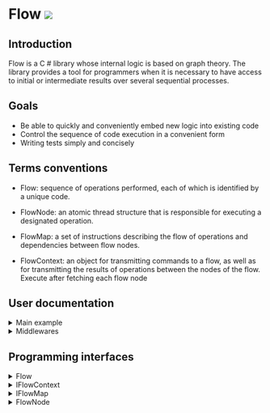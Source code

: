 # Flow <img src="https://github.com/VasilyAK/Flow/workflows/Flow-CI/badge.svg?branch=master"/>

## Introduction

Flow is a C # library whose internal logic is based on graph theory. The library provides a tool for programmers when it is necessary to have access to initial or intermediate results over several sequential processes.

## Goals

- Be able to quickly and conveniently embed new logic into existing code
- Control the sequence of code execution in a convenient form
- Writing tests simply and concisely

## Terms conventions

- Flow: sequence of operations performed, each of which is identified by a unique code.

- FlowNode: an atomic thread structure that is responsible for executing a designated operation.

- FlowMap: a set of instructions describing the flow of operations and dependencies between flow nodes.

- FlowContext: an object for transmitting commands to a flow, as well as for transmitting the results of operations between the nodes of the flow.
Execute after fetching each flow node
## User documentation

<details>
  <summary>Main example</summary>

### Operation flow chart

          -----| FirstStep | -----
          |                      |
    | SecondStep |         | FourthStep |
          |                      |
    | ThirdStep  |         |  FifthStep |

### Implementation example

```c#
    public enum IndexExample
    {
        FirstStep,
        SecondStep,
        ThirdStep,
        FourthStep,
        FifthStep,
    }

    public class FlowContextExample : FlowContext
    {
        public string SelectedBranch { get; set; } = "No branch";
        public int FirstValue { get; set; }
        public int SecondValue { get; set; }
        public int ThirdValue { get; set; }
        public object NonControlResource { get; set; }

        public new void Dispose() => NonControlResource = null; //.Dispose()
    }

    public class FlowExample : Flow<FlowContextExample>
    {
        public FlowExample() : base(FlowCache<FlowExample>()) { } //micro optimization

        public (string branch, int summ) GetResult() => ProcessContext(RunFlow());

        public async Task<(string branch, int summ)> GetResultAsync() => ProcessContext(await RunFlowAsync());

        protected override void BuildFlowMap()
        {
            flowMap
                .AddRoot(IndexExample.FirstStep, FirstStepAction)
                .AddNext(IndexExample.SecondStep, SecondStepAction)
                .AddNext(IndexExample.ThirdStep, ThirdStepAction);

            flowMap
                .GetNode(IndexExample.FirstStep)
                .AddNext(IndexExample.FourthStep, FourthStepAction)
                .AddNext(IndexExample.FifthStep, FirthStepAction);
        }

        private static void FirstStepAction(FlowContextExample ctx)
        {
            ctx.FirstValue = new Random().Next(10);
            if (ctx.FirstValue < 5)
            {
                ctx.SelectedBranch = "Left branch";
                ctx.SetNext(IndexExample.SecondStep);
            }
            else
            {
                ctx.SelectedBranch = "Right branch";
                ctx.SetNext(IndexExample.FourthStep);
            }
        }

        private static void SecondStepAction(FlowContextExample ctx)
        {
            ctx.SecondValue = 10;
        }

        private static Task ThirdStepAction(FlowContextExample ctx)
        {
            ctx.ThirdValue = 20;
            return Task.CompletedTask;
        }

        private static Task FourthStepAction(FlowContextExample ctx)
        {
            ctx.SecondValue = 100;
            return Task.CompletedTask;
        }

        private static void FirthStepAction(FlowContextExample ctx)
        {
            ctx.ThirdValue = 200;
        }

        private (string branch, int summ) ProcessContext(FlowContextExample context)
        {
            var summ = context.FirstValue + context.SecondValue + context.ThirdValue;
            return (context.SelectedBranch, summ);
        }
```
</details>

<details>
  <summary>Middlewares</summary>

```c#
    public class FlowExample : Flow<FlowContextExample>
    {
        ...

        protected override void AfterEach(FlowContextExample flowContext)
        {
            var nextNodeMessage = flowContext.NextFlowNode == null
                ? "The flow has finished its work"
                : $"Next node: {flowContext.NextFlowNode.Index}";
            Console.WriteLine($"Flow node was executed: {flowContext.CurrentFlowNode.Index}" + " " + nextNodeMessage);
        }

        protected override void BeforeEach(FlowContextExample flowContext)
        {
            Console.WriteLine($"Flow node will be executed: {flowContext.CurrentFlowNode.Index}");
        }
    }
```
</details>

## Programming interfaces

<details>
  <summary>Flow</summary>

```c#
    public abstract class Flow
    {
        public virtual void Dispose();

        // Start the flow for execution
        public TFlowContext RunFlow();
        public async Task<TFlowContext> RunFlowAsync();

        // Execute after fetching each flow node
        protected virtual void AfterEach(TFlowContext flowContext) { };
        // Execute before fetching each flow node
        protected virtual void BeforeEach(TFlowContext flowContext) { };

        // Build a flow map
        protected virtual void BuildFlowMap() { };
    }
```
</details>

<details>
  <summary>IFlowContext</summary>

```c#
    public interface IFlowContext
    {
        IReadOnlyFlowNode[] CompletedNodes { get ; }
        IReadOnlyFlowNode CurrentFlowNode { get ; }
        IReadOnlyFlowNode NextFlowNode { get ; }
        IReadOnlyFlowNode PreviousFlowNode { get ; }
        
        void Dispose();

        // Assign the next executable node
        void SetNext(string flowNodeIndex);
        void SetNext<TIndex>(TIndex flowNodeIndex) where TIndex : struct;
    }
```
</details>

<details>
  <summary>IFlowMap</summary>

```c#
    public interface IFlowMap<TFlowContext> where TFlowContext : IFlowContext
    {
        bool IsValid { get; }
        FlowMapValidationError[] ValidationErrors { get; }

        // Add a root node to the map
        IFlowNode<TFlowContext> AddRoot(string flowNodeIndex);
        IFlowNode<TFlowContext> AddRoot<TIndex>(TIndex flowNodeIndex) where TIndex : struct;
        IFlowNode<TFlowContext> AddRoot(string flowNodeIndex, Action<TFlowContext> flowNodeAction);
        IFlowNode<TFlowContext> AddRoot<TIndex>(TIndex flowNodeIndex, Action<TFlowContext> flowNodeAction) where TIndex : struct;
        IFlowNode<TFlowContext> AddRoot(string flowNodeIndex, Func<TFlowContext, Task> flowNodeAction);
        IFlowNode<TFlowContext> AddRoot<TIndex>(TIndex flowNodeIndex, Func<TFlowContext, Task> flowNodeAction) where TIndex : struct;

        // Get a node by its index
        IFlowNode<TFlowContext> GetNode(string flowNodeIndex);
        IFlowNode<TFlowContext> GetNode<TIndex>(TIndex flowNodeIndex) where TIndex : struct;

        // Get root node
        IFlowNode<TFlowContext> GetRoot();
    }
```
</details>

<details>
  <summary>FlowNode</summary>

```c#
    public interface IReadOnlyFlowNode
    {
        string Index { get; }
        bool HasAction { get; }
        bool IsValid { get; }
        FlowNodeType Type { get; }
    }
```

```c#
    public interface IFlowNode<TFlowContext> : IReadOnlyFlowNode where TFlowContext : IFlowContext
    {
        // Should use for debug only
        FlowNodeValidationError[] ValidationErrors { get; }

        // Assign an executable action to the node
        IFlowNode<TFlowContext> AddAction(Action<TFlowContext> flowNodeAction);
        IFlowNode<TFlowContext> AddAction(Func<TFlowContext, Task> flowNodeAction);

        // Add a link to the next executable node
        IFlowNode<TFlowContext> AddNext(string flowNodeIndex);
        IFlowNode<TFlowContext> AddNext<TIndex>(TIndex flowNodeIndex) where TIndex : struct;
        IFlowNode<TFlowContext> AddNext(string flowNodeIndex, Action<TFlowContext> flowNodeAction);
        IFlowNode<TFlowContext> AddNext<TIndex>(TIndex flowNodeIndex, Action<TFlowContext> flowNodeAction) where TIndex : struct;
        IFlowNode<TFlowContext> AddNext(string flowNodeIndex, Func<TFlowContext, Task> flowNodeAction);
        IFlowNode<TFlowContext> AddNext<TIndex>(TIndex flowNodeIndex, Func<TFlowContext, Task> flowNodeAction) where TIndex : struct;
    }
```
</details>
